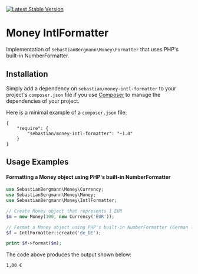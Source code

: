 [![Latest Stable Version](https://poser.pugx.org/sebastian/money-intl-formatter/v/stable.png)](https://packagist.org/packages/sebastian/money-intl-formatter)

# Money IntlFormatter

Implementation of `SebastianBergmann\Money\Formatter` that uses PHP's built-in NumberFormatter.

## Installation

Simply add a dependency on `sebastian/money-intl-formatter` to your project's `composer.json` file if you use [Composer](http://getcomposer.org/) to manage the dependencies of your project.

Here is a minimal example of a `composer.json` file:

    {
        "require": {
            "sebastian/money-intl-formatter": "~1.0"
        }
    }

## Usage Examples

#### Formatting a Money object using PHP's built-in NumberFormatter

```php
use SebastianBergmann\Money\Currency;
use SebastianBergmann\Money\Money;
use SebastianBergmann\Money\IntlFormatter;

// Create Money object that represents 1 EUR
$m = new Money(100, new Currency('EUR'));

// Format a Money object using PHP's built-in NumberFormatter (German locale)
$f = IntlFormatter::create('de_DE');

print $f->format($m);
```

The code above produces the output shown below:

    1,00 €

